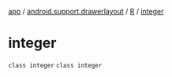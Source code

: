 [app](../../../index.md) / [android.support.drawerlayout](../../index.md) / [R](../index.md) / [integer](./index.md)

# integer

`class integer`
`class integer`